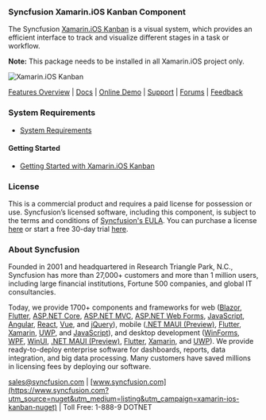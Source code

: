 ### Syncfusion Xamarin.iOS Kanban Component
The Syncfusion [Xamarin.iOS Kanban](https://www.syncfusion.com/xamarin-ios-ui-controls/kanban-board?utm_source=nuget&utm_medium=listing&utm_campaign=xamarin-ios-kanban-nuget) is a visual system, which provides an efficient interface to track and visualize different stages in a task or workflow.

**Note:** This package needs to be installed in all Xamarin.iOS project only.

![Xamarin.iOS Kanban](https://cdn.syncfusion.com/nuget-readme/xamarin/xamarin_ios_kanban.png)

[Features Overview](https://www.syncfusion.com/xamarin-ios-ui-controls/kanban-board?utm_source=nuget&utm_medium=listing&utm_campaign=xamarin-ios-kanban-nuget) | [Docs](https://help.syncfusion.com/xamarin-ios/sfkanban/getting-started?utm_source=nuget&utm_medium=listing&utm_campaign=xamarin-ios-kanban-nuget) | [Online Demo](https://github.com/syncfusion/xamarin-demos?utm_source=nuget&utm_medium=listing&utm_campaign=xamarin-ios-kanban-nuget) | [Support](https://www.syncfusion.com/support/directtrac/incidents/newincident?utm_source=nuget&utm_medium=listing&utm_campaign=xamarin-ios-kanban-nuget) | [Forums](https://www.syncfusion.com/forums/xamarin.ios?utm_source=nuget&utm_medium=listing&utm_campaign=xamarin-ios-kanban-nuget) | [Feedback](https://www.syncfusion.com/feedback/xamarin-ios?utm_source=nuget&utm_medium=listing&utm_campaign=xamarin-ios-kanban-nuget)

### System Requirements

* [System Requirements](https://help.syncfusion.com/xamarin-ios/installation-and-upgrade/system-requirements?utm_source=nuget&utm_medium=listing&utm_campaign=xamarin-ios-kanban-nuget)

#### Getting Started

* [Getting Started with Xamarin.iOS Kanban](https://help.syncfusion.com/xamarin-ios/sfkanban/getting-started?utm_source=nuget&utm_medium=listing&utm_campaign=xamarin-ios-kanban-nuget)

### License

This is a commercial product and requires a paid license for possession or use. Syncfusion’s licensed software, including this component, is subject to the terms and conditions of [Syncfusion's EULA](https://www.syncfusion.com/eula/es/?utm_source=nuget&utm_medium=listing&utm_campaign=xamarin-ios-kanban-nuget). You can purchase a license [here](https://www.syncfusion.com/sales/products?utm_source=nuget&utm_medium=listing&utm_campaign=xamarin-ios-kanban-nuget) or start a free 30-day trial [here](https://www.syncfusion.com/account/manage-trials/start-trials?utm_source=nuget&utm_medium=listing&utm_campaign=xamarin-ios-kanban-nuget).

### About Syncfusion

Founded in 2001 and headquartered in Research Triangle Park, N.C., Syncfusion has more than 27,000+ customers and more than 1 million users, including large financial institutions, Fortune 500 companies, and global IT consultancies.
 
Today, we provide 1700+ components and frameworks for web ([Blazor](https://www.syncfusion.com/blazor-components?utm_source=nuget&utm_medium=listing&utm_campaign=xamarin-ios-kanban-nuget), [Flutter](https://www.syncfusion.com/flutter-widgets?utm_source=nuget&utm_medium=listing&utm_campaign=xamarin-ios-kanban-nuget), [ASP.NET Core](https://www.syncfusion.com/aspnet-core-ui-controls?utm_source=nuget&utm_medium=listing&utm_campaign=xamarin-ios-kanban-nuget), [ASP.NET MVC](https://www.syncfusion.com/aspnet-mvc-ui-controls?utm_source=nuget&utm_medium=listing&utm_campaign=xamarin-ios-kanban-nuget), [ASP.NET Web Forms](https://www.syncfusion.com/jquery/aspnet-webforms-ui-controls?utm_source=nuget&utm_medium=listing&utm_campaign=xamarin-ios-kanban-nuget), [JavaScript](https://www.syncfusion.com/javascript-ui-controls?utm_source=nuget&utm_medium=listing&utm_campaign=xamarin-ios-kanban-nuget), [Angular](https://www.syncfusion.com/angular-ui-components?utm_source=nuget&utm_medium=listing&utm_campaign=xamarin-ios-kanban-nuget), [React](https://www.syncfusion.com/react-ui-components?utm_source=nuget&utm_medium=listing&utm_campaign=xamarin-ios-kanban-nuget), [Vue](https://www.syncfusion.com/vue-ui-components?utm_source=nuget&utm_medium=listing&utm_campaign=xamarin-ios-kanban-nuget), and [jQuery](https://www.syncfusion.com/jquery-ui-widgets?utm_source=nuget&utm_medium=listing&utm_campaign=xamarin-ios-kanban-nuget)), mobile ([.NET MAUI (Preview)](https://www.syncfusion.com/maui-controls?utm_source=nuget&utm_medium=listing&utm_campaign=xamarin-ios-kanban-nuget), [Flutter](https://www.syncfusion.com/flutter-widgets?utm_source=nuget&utm_medium=listing&utm_campaign=xamarin-ios-kanban-nuget), [Xamarin](https://www.syncfusion.com/xamarin-ui-controls?utm_source=nuget&utm_medium=listing&utm_campaign=xamarin-ios-kanban-nuget), [UWP](https://www.syncfusion.com/uwp-ui-controls?utm_source=nuget&utm_medium=listing&utm_campaign=xamarin-ios-kanban-nuget), and [JavaScript](https://www.syncfusion.com/javascript-ui-controls?utm_source=nuget&utm_medium=listing&utm_campaign=xamarin-ios-kanban-nuget)), and desktop development ([WinForms](https://www.syncfusion.com/winforms-ui-controls?utm_source=nuget&utm_medium=listing&utm_campaign=xamarin-ios-kanban-nuget), [WPF](https://www.syncfusion.com/wpf-controls?utm_source=nuget&utm_medium=listing&utm_campaign=xamarin-ios-kanban-nuget), [WinUI](https://www.syncfusion.com/winui-controls?utm_source=nuget&utm_medium=listing&utm_campaign=xamarin-ios-kanban-nuget), [.NET MAUI (Preview)](https://www.syncfusion.com/maui-controls?utm_source=nuget&utm_medium=listing&utm_campaign=xamarin-ios-kanban-nuget), [Flutter](https://www.syncfusion.com/flutter-widgets?utm_source=nuget&utm_medium=listing&utm_campaign=xamarin-ios-kanban-nuget), [Xamarin](https://www.syncfusion.com/xamarin-ui-controls?utm_source=nuget&utm_medium=listing&utm_campaign=xamarin-ios-kanban-nuget), and [UWP](https://www.syncfusion.com/uwp-ui-controls?utm_source=nuget&utm_medium=listing&utm_campaign=xamarin-ios-kanban-nuget)). We provide ready-to-deploy enterprise software for dashboards, reports, data integration, and big data processing. Many customers have saved millions in licensing fees by deploying our software.

[sales@syncfusion.com](mailto:sales@syncfusion.com?Subject=Syncfusion%20Xamarin.iOS%20Kanban-%20NuGet) | [www.syncfusion.com](https://www.syncfusion.com?utm_source=nuget&utm_medium=listing&utm_campaign=xamarin-ios-kanban-nuget) | Toll Free: 1-888-9 DOTNET


     